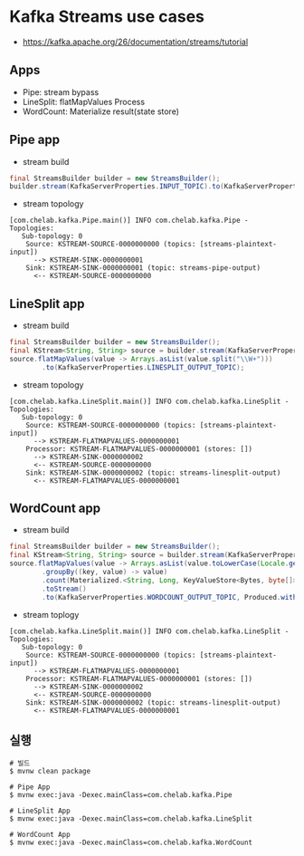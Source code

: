 # Kafka Streams use cases

* https://kafka.apache.org/26/documentation/streams/tutorial

## Apps
* Pipe: stream bypass
* LineSplit: flatMapValues Process
* WordCount: Materialize result(state store)


## Pipe app

* stream build
```java
final StreamsBuilder builder = new StreamsBuilder();
builder.stream(KafkaServerProperties.INPUT_TOPIC).to(KafkaServerProperties.PIPE_OUTPUT_TOPIC);
```

* stream topology
```shell script
[com.chelab.kafka.Pipe.main()] INFO com.chelab.kafka.Pipe - Topologies:
   Sub-topology: 0
    Source: KSTREAM-SOURCE-0000000000 (topics: [streams-plaintext-input])
      --> KSTREAM-SINK-0000000001
    Sink: KSTREAM-SINK-0000000001 (topic: streams-pipe-output)
      <-- KSTREAM-SOURCE-0000000000
```

## LineSplit app

* stream build
```java
final StreamsBuilder builder = new StreamsBuilder();
final KStream<String, String> source = builder.stream(KafkaServerProperties.INPUT_TOPIC);
source.flatMapValues(value -> Arrays.asList(value.split("\\W+")))
        .to(KafkaServerProperties.LINESPLIT_OUTPUT_TOPIC);
```

* stream topology
```shell script
[com.chelab.kafka.LineSplit.main()] INFO com.chelab.kafka.LineSplit - Topologies:
   Sub-topology: 0
    Source: KSTREAM-SOURCE-0000000000 (topics: [streams-plaintext-input])
      --> KSTREAM-FLATMAPVALUES-0000000001
    Processor: KSTREAM-FLATMAPVALUES-0000000001 (stores: [])
      --> KSTREAM-SINK-0000000002
      <-- KSTREAM-SOURCE-0000000000
    Sink: KSTREAM-SINK-0000000002 (topic: streams-linesplit-output)
      <-- KSTREAM-FLATMAPVALUES-0000000001

```

## WordCount app

* stream build
```java
final StreamsBuilder builder = new StreamsBuilder();
final KStream<String, String> source = builder.stream(KafkaServerProperties.INPUT_TOPIC);
source.flatMapValues(value -> Arrays.asList(value.toLowerCase(Locale.getDefault()).split("\\W+")))
        .groupBy((key, value) -> value)
        .count(Materialized.<String, Long, KeyValueStore<Bytes, byte[]>>as("counts-store"))
        .toStream()
        .to(KafkaServerProperties.WORDCOUNT_OUTPUT_TOPIC, Produced.with(Serdes.String(), Serdes.Long()));
```

* stream toplogy
```shell script
[com.chelab.kafka.LineSplit.main()] INFO com.chelab.kafka.LineSplit - Topologies:
   Sub-topology: 0
    Source: KSTREAM-SOURCE-0000000000 (topics: [streams-plaintext-input])
      --> KSTREAM-FLATMAPVALUES-0000000001
    Processor: KSTREAM-FLATMAPVALUES-0000000001 (stores: [])
      --> KSTREAM-SINK-0000000002
      <-- KSTREAM-SOURCE-0000000000
    Sink: KSTREAM-SINK-0000000002 (topic: streams-linesplit-output)
      <-- KSTREAM-FLATMAPVALUES-0000000001

```


## 실행
```shell script
# 빌드
$ mvnw clean package

# Pipe App
$ mvnw exec:java -Dexec.mainClass=com.chelab.kafka.Pipe

# LineSplit App
$ mvnw exec:java -Dexec.mainClass=com.chelab.kafka.LineSplit

# WordCount App
$ mvnw exec:java -Dexec.mainClass=com.chelab.kafka.WordCount
```
